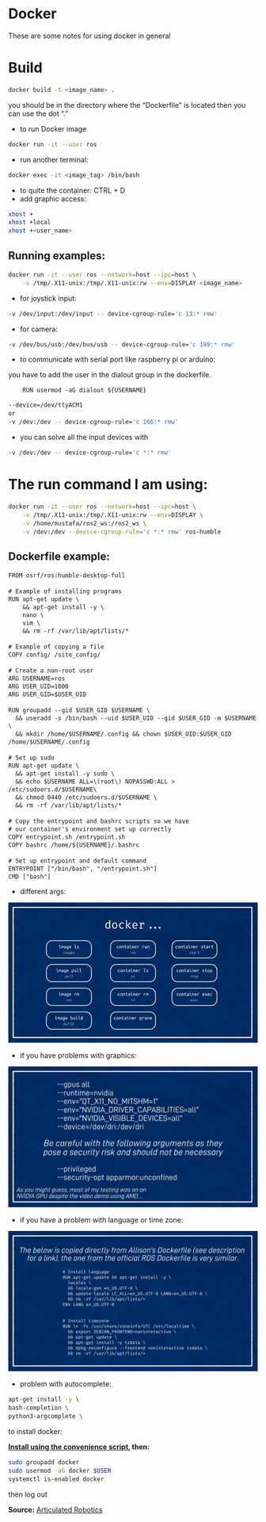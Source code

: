 # Docker

These are some notes for using docker in general

# Build

```bash
docker build -t <image_name> .
```

you should be in the directory where the “Dockerfile” is located then you can use the dot “.” 

- to run Docker image

```bash
docker run -it --user ros
```

- run another terminal:

```bash
docker exec -it <image_tag> /bin/bash
```

- to quite the container: CTRL + D
- add graphic access:

```bash
xhost +
xhost +local
xhost +<user_name>
```

## Running examples:

```bash
docker run -it --user ros --network=host --ipc=host \
	-v /tmp/.X11-unix:/tmp/.X11-unix:rw --env=DISPLAY <image_name>
```

- for joystick input:

```bash
-v /dev/input:/dev/input -- device-cgroup-rule='c 13:* rmw'
```

- for camera:

```bash
-v /dev/bus/usb:/dev/bus/usb -- device-cgroup-rule='c 189:* rmw'
```

- to communicate with serial port like raspberry pi or arduino:

you have to add the user in the dialout group in the dockerfile.

```docker
	RUN usermod -aG dialout ${USERNAME}
```

```bash
--device=/dev/ttyACM1
or
-v /dev:/dev -- device-cgroup-rule='c 166:* rmw' 
```

- you can solve all the input devices with

```bash
-v /dev:/dev -- device-cgroup-rule='c *:* rmw' 
```

# The run command I am using:

```bash
docker run -it --user ros --network=host --ipc=host \
	-v /tmp/.X11-unix:/tmp/.X11-unix:rw --env=DISPLAY \
	-v /home/mustafa/ros2_ws:/ros2_ws \
	-v /dev:/dev --device-cgroup-rule='c *:* rmw' ros-humble
```

## Dockerfile example:

```docker
FROM osrf/ros:humble-desktop-full

# Example of installing programs
RUN apt-get update \
    && apt-get install -y \
    nano \
    vim \
    && rm -rf /var/lib/apt/lists/*

# Example of copying a file
COPY config/ /site_config/

# Create a non-root user
ARG USERNAME=ros
ARG USER_UID=1000
ARG USER_GID=$USER_UID

RUN groupadd --gid $USER_GID $USERNAME \
  && useradd -s /bin/bash --uid $USER_UID --gid $USER_GID -m $USERNAME \
  && mkdir /home/$USERNAME/.config && chown $USER_UID:$USER_GID /home/$USERNAME/.config

# Set up sudo
RUN apt-get update \
  && apt-get install -y sudo \
  && echo $USERNAME ALL=\(root\) NOPASSWD:ALL > /etc/sudoers.d/$USERNAME\
  && chmod 0440 /etc/sudoers.d/$USERNAME \
  && rm -rf /var/lib/apt/lists/*

# Copy the entrypoint and bashrc scripts so we have 
# our container's environment set up correctly
COPY entrypoint.sh /entrypoint.sh
COPY bashrc /home/${USERNAME}/.bashrc

# Set up entrypoint and default command
ENTRYPOINT ["/bin/bash", "/entrypoint.sh"]
CMD ["bash"]
```

- different args:

![docker_args.jpg](img/docker_args.jpg)

- if you have problems with graphics:

![problems_with_graphics_docker.jpg](img/problems_with_graphics_docker.jpg)

- if you have a problem with language or time zone:

![problem_with_timezone.jpg](img/problem_with_timezone.jpg)

- problem with autocomplete:

```bash
apt-get install -y \
bash-completion \
python3-argcomplete \
```

to install docker:

**[Install using the convenience script](https://docs.docker.com/engine/install/debian/#install-using-the-convenience-script), then:**

```bash
sudo groupadd docker
sudo usermod -aG docker $USER
systemctl is-enabled docker
```

then log out


**Source:** [Articulated Robotics](https://beta.articulatedrobotics.xyz/category/docker-for-robotics)